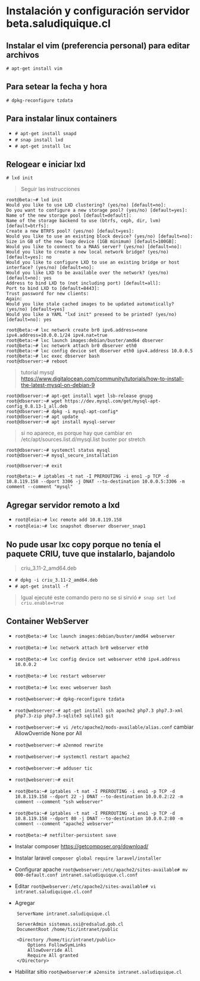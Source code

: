 # Instalación y configuración servidor beta.saludiquique.cl

## Instalar el vim (preferencia personal) para editar archivos
`# apt-get install vim`

## Para setear la fecha y hora
`# dpkg-reconfigure tzdata`

## Para instalar linux containers
- `# apt-get install snapd`
- `# snap install lxd`
- `# apt-get install lxc`

## Relogear e iniciar lxd
`# lxd init`
> Seguir las instrucciones
```
root@beta:~# lxd init
Would you like to use LXD clustering? (yes/no) [default=no]: 
Do you want to configure a new storage pool? (yes/no) [default=yes]: 
Name of the new storage pool [default=default]: 
Name of the storage backend to use (btrfs, ceph, dir, lvm) [default=btrfs]: 
Create a new BTRFS pool? (yes/no) [default=yes]: 
Would you like to use an existing block device? (yes/no) [default=no]: 
Size in GB of the new loop device (1GB minimum) [default=100GB]: 
Would you like to connect to a MAAS server? (yes/no) [default=no]: 
Would you like to create a new local network bridge? (yes/no) [default=yes]: no
Would you like to configure LXD to use an existing bridge or host interface? (yes/no) [default=no]: 
Would you like LXD to be available over the network? (yes/no) [default=no]: yes
Address to bind LXD to (not including port) [default=all]: 
Port to bind LXD to [default=8443]: 
Trust password for new clients: 
Again: 
Would you like stale cached images to be updated automatically? (yes/no) [default=yes] 
Would you like a YAML "lxd init" preseed to be printed? (yes/no) [default=no]: yes
```

```
root@beta:~# lxc network create br0 ipv6.address=none ipv4.address=10.0.0.1/24 ipv4.nat=true
root@beta:~# lxc launch images:debian/buster/amd64 dbserver
root@beta:~# lxc network attach br0 dbserver eth0
root@beta:~# lxc config device set dbserver eth0 ipv4.address 10.0.0.5
root@beta:~# lxc exec dbserver bash
root@dbserver:~# reboot
```

> tutorial mysql https://www.digitalocean.com/community/tutorials/how-to-install-the-latest-mysql-on-debian-9

```
root@dbserver:~# apt-get install wget lsb-release gnupg
root@dbserver:~# wget https://dev.mysql.com/get/mysql-apt-config_0.8.13-1_all.deb
root@dbserver:~# dpkg -i mysql-apt-config*
root@dbserver:~# apt update
root@dbserver:~# apt install mysql-server
```
>si no aparece, es porque hay que cambiar en /etc/apt/sources.list.d/mysql.list buster por stretch
```
root@dbserver:~# systemctl status mysql
root@dbserver:~# mysql_secure_installation

root@dbserver:~# exit

root@beta:~ # iptables -t nat -I PREROUTING -i eno1 -p TCP -d 10.8.119.158 --dport 3306 -j DNAT --to-destination 10.0.0.5:3306 -m comment --comment "mysql"
```

## Agregar servidor remoto a lxd
- `root@leia:~# lxc remote add 10.8.119.158`
- `root@leia:~# lxc snapshot dbserver dbserver_snap1`

## No pude usar lxc copy porque no tenía el paquete CRIU, tuve que instalarlo, bajandolo
> criu_3.11-2_amd64.deb
- `# dpkg -i criu_3.11-2_amd64.deb `
- `# apt-get install -f`

> Igual ejecuté este comando pero no se si sirvió
> `# snap set lxd criu.enable=true`

## Container WebServer
- `root@beta:~# lxc launch images:debian/buster/amd64 webserver`
- `root@beta:~# lxc network attach br0 webserver eth0`
- `root@beta:~# lxc config device set webserver eth0 ipv4.address 10.0.0.2`
- `root@beta:~# lxc restart webserver`
- `root@beta:~# lxc exec webserver bash`

- `root@webserver:~# dpkg-reconfigure tzdata`
- `root@webserver:~# apt-get install ssh apache2 php7.3 php7.3-xml php7.3-zip php7.3-sqlite3 sqlite3 git`
- `root@webserver:~# vi /etc/apache2/mods-available/alias.conf` cambiar AllowOverride None por All
- `root@webserver:~# a2enmod rewrite`
- `root@webserver:~# systemctl restart apache2`
- `root@webserver:~# adduser tic`
- `root@webserver:~# exit`

- `root@beta:~# iptables -t nat -I PREROUTING -i eno1 -p TCP -d 10.8.119.158 --dport 22 -j DNAT --to-destination 10.0.0.2:22 -m comment --comment "ssh webserver"`
- `root@beta:~# iptables -t nat -I PREROUTING -i eno1 -p TCP -d 10.8.119.158 --dport 80 -j DNAT --to-destination 10.0.0.2:80 -m comment --comment "apache2 webserver"`
- `root@beta:~# netfilter-persistent save`


- Instalar composer https://getcomposer.org/download/
- Instalar laravel `composer global require laravel/installer`

- Configurar apache `root@webserver:/etc/apache2/sites-available# mv 000-default.conf intranet.saludiquique.cl.conf`
- Editar `root@webserver:/etc/apache2/sites-available# vi intranet.saludiquique.cl.conf`
- Agregar 
```
    ServerName intranet.saludiquique.cl

    ServerAdmin sistemas.ssi@redsalud.gob.cl
    DocumentRoot /home/tic/intranet/public

    <Directory /home/tic/intranet/public>
        Options FollowSymLinks
        AllowOverride All
        Require All granted
    </Directory>
```
- Habilitar sitio `root@webserver:# a2ensite intranet.saludiquique.cl`

